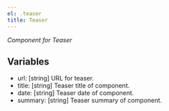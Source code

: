 ```yaml
---
el: .teaser
title: Teaser
---
```

_Component for Teaser_

## Variables
* url: [string] URL for teaser.
* title: [string] Teaser title of component.
* date: [string] Teaser date of component.
* summary: [string] Teaser summary of component.
